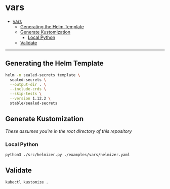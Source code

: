 # vars

- [vars](#vars)
  - [Generating the Helm Template](#generating-the-helm-template)
  - [Generate Kustomization](#generate-kustomization)
    - [Local Python](#local-python)
  - [Validate](#validate)

---

## Generating the Helm Template

```bash
helm -n sealed-secrets template \
  sealed-secrets \
  --output-dir . \
  --include-crds \
  --skip-tests \
  --version 1.12.2 \
  stable/sealed-secrets
```

## Generate Kustomization

_These assumes you're in the root directory of this repository_

### Local Python

```bash
python3 ./src/helmizer.py ./examples/vars/helmizer.yaml
```

## Validate

```bash
kubectl kustomize .
```
